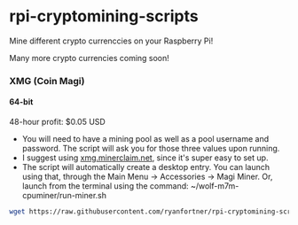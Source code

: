# rpi-cryptomining-scripts
Mine different crypto currenccies on your Raspberry Pi!

Many more crypto currencies coming soon!

### XMG (Coin Magi)
#### 64-bit
48-hour profit: $0.05 USD
- You will need to have a mining pool as well as a pool username and password. The script will ask you for those three values upon running.
- I suggest using [xmg.minerclaim.net](https://xmg.minerclaim.net/), since it's super easy to set up.
- The script will automatically create a desktop entry. You can launch using that, through the Main Menu -> Accessories -> Magi Miner. Or, launch from the terminal using the command: ~/wolf-m7m-cpuminer/run-miner.sh
```bash
wget https://raw.githubusercontent.com/ryanfortner/rpi-cryptomining-scripts/master/magi-aarch64.sh; bash magi-aarch64.sh; rm magi-aarch64.sh
```